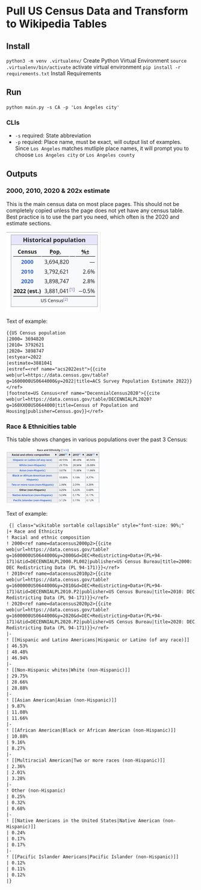 # Pull US Census Data and Transform to Wikipedia Tables

## Install

`python3 -m venv .virtualenv/` Create Python Virtual Environment
`source .virtualenv/bin/activate` activate virtual environment
`pip install -r requirements.txt` Install Requirements

## Run

`python main.py -s CA -p 'Los Angeles city'`

### CLIs

- `-s` required: State abbreviation
- `-p` requied: Place name, must be exact, will output list of examples. Since `Los Angeles` matches mutliple place names, it will prompt you to choose `Los Angeles city` or `Los Angeles county`

## Outputs

### 2000, 2010, 2020 & 202x estimate

This is the main census data on most place pages. This should not be completely copied unless the page does not yet have any census table. Best practice is to use the part you need, which often is the 2020 and estimate sections.

[<img src="/static/census_table_example.png" width="250"/>](/static/census_table_example.png)

Text of example:

```Wiki
{{US Census population
|2000= 3694820
|2010= 3792621
|2020= 3898747
|estyear=2022
|estimate=3881041
|estref=<ref name="acs2022est">{{cite web|url=https://data.census.gov/table?g=1600000US0644000&y=2022|title=ACS Survey Population Estimate 2022}}</ref>
|footnote=US Census<ref name="DecennialCensus2020">{{cite web|url=https://data.census.gov/table/DECENNIALPL2020?g=160XX00US0644000|title=Census of Population and Housing|publisher=Census.gov}}</ref>
```

### Race & Ethnicities table

This table shows changes in various populations over the past 3 Census:

[<img src="/static/race_ethnicity_table_example.png" width="250"/>](/static/race_ethnicity_table_example.png)

Text of example:
```Wiki
 {| class="wikitable sortable collapsible" style="font-size: 90%;"   
|+ Race and Ethnicity
! Racial and ethnic composition
! 2000<ref name=datacensus2000p2>{{cite web|url=https://data.census.gov/table?g=1600000US0644000&y=2000&d=DEC+Redistricting+Data+(PL+94-171)&tid=DECENNIALPL2000.PL002|publisher=US Census Bureau|title=2000: DEC Redistricting Data (PL 94-171)}}</ref>
! 2010<ref name=datacensus2010p2>{{cite web|url=https://data.census.gov/table?g=1600000US0644000&y=2010&d=DEC+Redistricting+Data+(PL+94-171)&tid=DECENNIALPL2010.P2|publisher=US Census Bureau|title=2010: DEC Redistricting Data (PL 94-171)}}</ref>
! 2020<ref name=datacensus2020p2>{{cite web|url=https://data.census.gov/table?g=1600000US0644000&y=2020&d=DEC+Redistricting+Data+(PL+94-171)&tid=DECENNIALPL2020.P2|publisher=US Census Bureau|title=2020: DEC Redistricting Data (PL 94-171)}}</ref>
|-
! [[Hispanic and Latino Americans|Hispanic or Latino (of any race)]]
| 46.53%
| 48.48%
| 46.94%
|-
! [[Non-Hispanic whites|White (non-Hispanic)]]
| 29.75%
| 28.66%
| 28.88%
|-
! [[Asian American|Asian (non-Hispanic)]]
| 9.87%
| 11.08%
| 11.66%
|-
! [[African American|Black or African American (non-Hispanic)]]
| 10.88%
| 9.16%
| 8.27%
|-
! [[Multiracial American|Two or more races (non-Hispanic)]]
| 2.36%
| 2.01%
| 3.28%
|-
! Other (non-Hispanic)
| 0.25%
| 0.32%
| 0.68%
|-
! [[Native Americans in the United States|Native American (non-Hispanic)]]
| 0.24%
| 0.17%
| 0.17%
|-
! [[Pacific Islander Americans|Pacific Islander (non-Hispanic)]]
| 0.12%
| 0.11%
| 0.12%
|}
```
